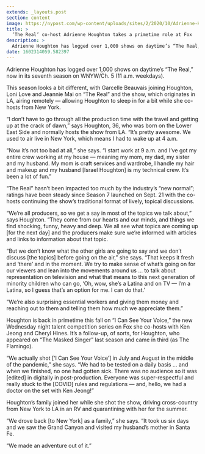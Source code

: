 ```yaml
--- 
extends: _layouts.post 
section: content 
image: https://nypost.com/wp-content/uploads/sites/2/2020/10/Adrienne-Hough-04.jpeg?quality=90&strip=all&w=1200 
title: > 
  ‘The Real’ co-host Adrienne Houghton takes a primetime role at Fox 
description: > 
  Adrienne Houghton has logged over 1,000 shows on daytime’s “The Real,” now in its seventh season on WNYW/Ch.My mom is craft services and wardrobe, I handle my hair and makeup and my husband [Israel Houghton] is my technical crew.“We’re all producers, so we get a say in most of the topics we talk about,” says Houghton.“But we don’t know what the other girls are going to say and we don’t discuss [the topics] before going on the air,” she says.It’s a follow-up, of sorts, for Houghton, who appeared on “The Masked Singer” last season and came in third (as The Flamingo). 
date: 1602314059.582397 
--- 
```

Adrienne Houghton has logged over 1,000 shows on daytime’s “The Real,” now in its seventh season on WNYW/Ch. 5 (11 a.m. weekdays).

This season looks a bit different, with Garcelle Beauvais joining Houghton, Loni Love and Jeannie Mai on “The Real” and the show, which originates in LA, airing remotely — allowing Houghton to sleep in for a bit while she co-hosts from New York.

“I don’t have to go through all the production time with the travel and getting up at the crack of dawn,” says Houghton, 36, who was born on the Lower East Side and normally hosts the show from LA. “It’s pretty awesome. We used to air live in New York, which means I had to wake up at 4 a.m.

“Now it’s not too bad at all,” she says. “I start work at 9 a.m. and I’ve got my entire crew working at my house — meaning my mom, my dad, my sister and my husband. My mom is craft services and wardrobe, I handle my hair and makeup and my husband [Israel Houghton] is my technical crew. It’s been a lot of fun.”

“The Real” hasn’t been impacted too much by the industry’s “new normal”; ratings have been steady since Season 7 launched on Sept. 21 with the co-hosts continuing the show’s traditional format of lively, topical discussions.

“We’re all producers, so we get a say in most of the topics we talk about,” says Houghton. “They come from our hearts and our minds, and things we find shocking, funny, heavy and deep. We all see what topics are coming up [for the next day] and the producers make sure we’re informed with articles and links to information about that topic.

“But we don’t know what the other girls are going to say and we don’t discuss [the topics] before going on the air,” she says. “That keeps it fresh and ‘there’ and in the moment. We try to make sense of what’s going on for our viewers and lean into the movements around us … to talk about representation on television and what that means to this next generation of minority children who can go, ‘Oh, wow, she’s a Latina and on TV — I’m a Latina, so I guess that’s an option for me. I can do that.’

“We’re also surprising essential workers and giving them money and reaching out to them and telling them how much we appreciate them.”

Houghton is back in primetime this fall on “I Can See Your Voice,” the new Wednesday night talent competition series on Fox she co-hosts with Ken Jeong and Cheryl Hines. It’s a follow-up, of sorts, for Houghton, who appeared on “The Masked Singer” last season and came in third (as The Flamingo).

“We actually shot [‘I Can See Your Voice’] in July and August in the middle of the pandemic,” she says. “We had to be tested on a daily basis … and when we finished, no one had gotten sick. There was no audience so it was [edited] in digitally in post-production. Everyone was super-respectful and really stuck to the [COVID] rules and regulations — and, hello, we had a doctor on the set with Ken Jeong!”

Houghton’s family joined her while she shot the show, driving cross-country from New York to LA in an RV and quarantining with her for the summer.

“We drove back [to New York] as a family,” she says. “It took us six days and we saw the Grand Canyon and visited my husband’s mother in Santa Fe.

“We made an adventure out of it.”